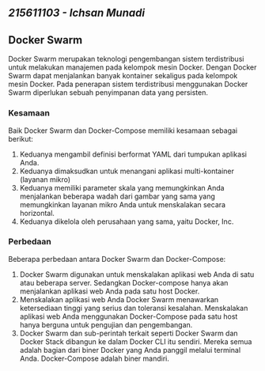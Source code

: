 ## _215611103 - Ichsan Munadi_

## Docker Swarm
Docker Swarm merupakan teknologi pengembangan sistem terdistribusi untuk melakukan manajemen pada kelompok mesin Docker. Dengan Docker Swarm dapat menjalankan banyak kontainer sekaligus pada kelompok mesin Docker. Pada penerapan sistem terdistribusi menggunakan Docker Swarm diperlukan sebuah penyimpanan data yang persisten.

### Kesamaan
Baik Docker Swarm dan Docker-Compose memiliki kesamaan sebagai berikut:

1. Keduanya mengambil definisi berformat YAML dari tumpukan aplikasi Anda.
2. Keduanya dimaksudkan untuk menangani aplikasi multi-kontainer (layanan mikro)
3. Keduanya memiliki parameter skala yang memungkinkan Anda menjalankan beberapa wadah dari gambar yang sama yang memungkinkan layanan mikro Anda untuk menskalakan secara horizontal.
4. Keduanya dikelola oleh perusahaan yang sama, yaitu Docker, Inc.

### Perbedaan
Beberapa perbedaan antara Docker Swarm dan Docker-Compose:

1. Docker Swarm digunakan untuk menskalakan aplikasi web Anda di satu atau beberapa server. Sedangkan Docker-compose hanya akan menjalankan aplikasi web Anda pada satu host Docker.
2. Menskalakan aplikasi web Anda Docker Swarm menawarkan ketersediaan tinggi yang serius dan toleransi kesalahan. Menskalakan aplikasi web Anda menggunakan Docker-Compose pada satu host hanya berguna untuk pengujian dan pengembangan.
3. Docker Swarm dan sub-perintah terkait seperti Docker Swarm dan Docker Stack dibangun ke dalam Docker CLI itu sendiri. Mereka semua adalah bagian dari biner Docker yang Anda panggil melalui terminal Anda. Docker-Compose adalah biner mandiri.